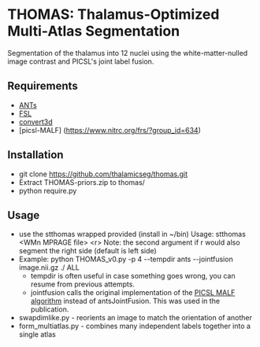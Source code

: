 # THOMAS: Thalamus-Optimized Multi-Atlas Segmentation
Segmentation of the thalamus into 12 nuclei using the white-matter-nulled image contrast and PICSL's joint label fusion.  

## Requirements
- [ANTs](https://github.com/ANTsX/ANTs/releases)
- [FSL](http://fsl.fmrib.ox.ac.uk/fsl/fslwiki/FslInstallation)
- [convert3d](http://www.itksnap.org/pmwiki/pmwiki.php?n=Downloads.C3D)
- [picsl-MALF] (https://www.nitrc.org/frs/?group_id=634) 

## Installation
- git clone https://github.com/thalamicseg/thomas.git
- Extract THOMAS-priors.zip to thomas/
- python require.py

## Usage
- use the stthomas wrapped provided (install in ~/bin)
  Usage: stthomas \<WMn MPRAGE file\> \<r\> 
	Note: the second argument if r would also segment the right side (default is left side)
- Example: python THOMAS_v0.py -p 4 --tempdir ants --jointfusion image.nii.gz ./ ALL
	- tempdir is often useful in case something goes wrong, you can resume from previous attempts.
	- jointfusion calls the original implementation of the [PICSL MALF algorithm](https://www.nitrc.org/projects/picsl_malf) instead of antsJointFusion.  This was used in the publication.
- swapdimlike.py - reorients an image to match the orientation of another
- form_multiatlas.py - combines many independent labels together into a single atlas
